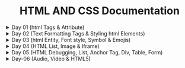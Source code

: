 
<div align="center">
<h1>HTML AND CSS Documentation</h1>
</div>
<details>
<summary>Day 01 (html Tags & Attribute)</summary>

### 1. **Tags and Attributes**
    
HTML tags define the structure of the webpage. Attributes provide additional information about elements.
    
### Types of Tags:
    
- **Container Tag**: A tag that has both an opening and closing part.
        - Example:
        In this example, the `<p>` tag is a container tag with an opening tag `<p>` and a closing tag `</p>`.
            
    ```html
            <p>Content goes here</p>
            
    ```
            
    - **Empty Tag**: A tag that doesn’t require a closing tag.
        - Example:
        The `<hr>` tag is an empty tag that creates a horizontal line.
            
            ```html
            <hr>
            
            ```
            
    
    ### Tag Syntax:
    
    - **Opening Tag**: The starting part of an element. It contains the tag name enclosed in angle brackets. Example: `<h1>`.
    - **Closing Tag**: The ending part of an element. It is similar to the opening tag but includes a forward slash. Example: `</h1>`.
    - **Element**: The entire structure including the opening tag, content, and closing tag.
        - Example: `<h1>HTML Day 01</h1>`. This is an element consisting of the `<h1>` opening tag, content, and `</h1>` closing tag.
    
    ### Why Do We Use Attributes?
    
    Attributes provide additional information about an element, such as how it should behave or appear. They are written inside the opening tag. For example:
    
    ```html
    <h3 align="center">Day 01</h3>
    
    ```
    
    Here, the `align` attribute centers the heading text.
    
    ---
    
    ### 2. **Inside the `<head>` Tag**
    
    The `<head>` tag contains metadata and resources that are important for the browser but not directly displayed on the webpage. Let’s go over the different elements in the head.
    
    ### Metadata Tags:
    
    - **`<meta charset="UTF-8">`**: Defines the character set for the document as UTF-8, which supports multiple languages and characters.
        - Code:
            
            ```html
            <meta charset="UTF-8">
            
            ```
            
    - **`<meta http-equiv="X-UA-Compatible" content="ID=edge">`**: Ensures compatibility with the latest version of Internet Explorer.
        - Code:
            
            ```html
            <meta http-equiv="X-UA-Compatible" content="ID=edge">
            
            ```
            
    - **`<meta name="viewport" content="width=device-width, initial-scale=1.0">`**: Sets the viewport to match the device’s width and ensures the content is scaled properly on different screens.
        - Code:
            
            ```html
            <meta name="viewport" content="width=device-width, initial-scale=1.0">
            
            ```
            
    - **`<meta name="description" content="html">`**: Provides a brief description of the webpage, which is used by search engines for ranking.
        - Code:
            
            ```html
            <meta name="description" content="html">
            
            ```
            
    - **`<meta name="keywords" content="html, HTML">`**: Contains keywords that describe the content of the webpage, helping search engines index the page.
        - Code:
            
            ```html
            <meta name="keywords" content="html, HTML">
            
            ```
            
    - **`<meta name="author" content="Tumpa Moni Mim">`**: Specifies the author of the webpage.
        - Code:
            
            ```html
            <meta name="author" content="Tumpa Moni Mim">
            
            ```
            
    
    ### Title Tag:
    
    The `<title>` tag defines the title of the webpage, which is displayed in the browser tab.
    
    - Code:
        
        ```html
        <title>Tumpa Moni Mim</title>
        
        ```
        
    
    ### Link Tag (Optional):
    
    If you want to link an external resource such as a CSS file, you use the `<link>` tag. This wasn’t included in your code, but an example would look like:
    
    - Code:
        
        ```html
        <link rel="stylesheet" href="styles.css">
        
        ```
        
    
    ### Style Tag (Optional):
    
    The `<style>` tag allows you to write internal CSS styles. Here’s an example:
    
    - Code:
        
        ```html
        <style>
            h1 {
                color: blue;
            }
        </style>
        
        ```
        
    
    ---
    
    ### 3. **Headings, Paragraphs, Align Attribute, and Horizontal Rule**
    
    ### Headings:
    
    There are six levels of headings in HTML, from `<h1>` (the largest) to `<h6>` (the smallest). Your code includes all of them:
    
    - Code:
        
        ```html
        <h1>HTML day 01</h1>
        <h2>HTML day 01</h2>
        <h3>HTML day 01</h3>
        <h4>HTML day 01</h4>
        <h5>HTML day 01</h5>
        <h6>HTML day 01</h6>
        
        ```
        
    
    ### Paragraph:
    
    Paragraphs in HTML are created using the `<p>` tag, which defines a block of text.
    
    - Code:
        
        ```html
        <p>Lorem ipsum dolor sit amet consectetur adipisicing elit...</p>
        
        ```
        
    
    ### Align Attribute:
    
    In your example, the `align` attribute is used in the `<h3>` tag to center the text. The `align` attribute has been deprecated in HTML5, and it's recommended to use CSS for alignment, but here’s how it works in your code:
    
    - Code:
        
        ```html
        <h3 align="center">Day 01</h3>
        
        ```
        
    
    ### Horizontal Rule (`<hr>`):
    
    The `<hr>` tag creates a horizontal line to visually separate content. It is an empty tag, so it doesn’t require a closing tag.
    
    - Code:
        
        ```html
        <hr>
        
        ```
        
    
    ---
    
    ### Full Example of Code:
    
    ```html
    <!DOCTYPE html>
    <html lang="en">
    <head>
        <meta charset="UTF-8">
        <meta name="viewport" content="width=device-width, initial-scale=1.0">
        <meta http-equiv="X-UA-Compatible" content="ID=edge">
        <meta name="description" content="html">
        <meta name="keywords" content="html, HTML">
        <meta name="author" content="Tumpa Moni Mim">
        <title>Tumpa Moni Mim</title>
    </head>
    <body>
    
        <h3 align="center">Day 01 <br>
            Basic Structure of HTML</h3>
        <hr>
    
        <!-- Headings -->
        <h1>HTML day 01</h1>
        <h2>HTML day 01</h2>
        <h3>HTML day 01</h3>
        <h4>HTML day 01</h4>
        <h5>HTML day 01</h5>
        <h6>HTML day 01</h6>
    
        <!-- Paragraph -->
        <p>Lorem ipsum dolor sit amet consectetur adipisicing elit. Recusandae, sequi iste quae error perferendis impedit eos...</p>
    
        <hr>
    
    </body>
    </html>
    ```
    
    ### Output of Code:
    
    ![1](https://i.imgur.com/imjkpuM.png)

</details>

<details>
<summary>Day 02 (Text Formatting Tags & Styling html Elements)</summary>

- 
    ### 1. **Styling HTML Elements**
    
    In this section, here are both internal CSS in the `<style>` tag and inline styles in the `<body>` and `<h1>` tags.
    
    ### Example: Body Styling
    
    ```html
    <body style="color: white;">
    ```
    
    ### **Property**:
    
    - The **property** in CSS refers to an aspect or characteristic of the element that you want to style or control. It describes **what** you want to change, such as the color, font size, width, or margin of an HTML element.
    
    ### **Value**:
    
    - The **value** in CSS specifies **how** you want to change the property. It defines the actual setting for the property, like the specific color, size, or spacing. Values are specific to the property they are assigned to, and different properties can accept different types of values.
    - **Property**: `color`
    - **Value**: `white`
    - **Explanation**: This inline CSS is setting the default text color for the entire page to white. Inline styling applies only to the specific element it is defined on.
    
    ### Example: Styling in `<style>` tag
    
    ```html
    h1 {
      color: rgb(255, 255, 255);
      text-align: center;
    }
    ```
    
    - **Property**: `color`
    - **Value**: `rgb(255, 255, 255)`
    - **Explanation**: This defines the color of the `<h1>` text using the RGB color code for white.
    - **Property**: `text-align`
    - **Value**: `center`
    - **Explanation**: Aligns the text to the center of the page.
    
    ---
    
    ### 2. **Text Formatting Tags**
    
    ### a) **Bold and Strong**
    
    ```html
    <b>This is a bold Text</b> <br>
    <strong>This is strong Text </strong><br>
    ```
    
    - **`<b>`**: Displays the text in bold. It is primarily used for visual styling, without implying importance.
    - **`<strong>`**: Also displays text in bold, but this tag has semantic meaning, indicating that the text is of strong importance.
    
    ### b) **Italic and Emphasized Text**
    
    ```html
    <i>This is a italic text</i> <br />
    <em>This is an emphasize text</em> <br />
    ```
    
    - **`<i>`**: Italicizes the text. It’s mainly used for styling purposes without conveying emphasis.
    - **`<em>`**: Italicizes the text and adds emphasis to it, implying that the text is important.
    
    ### c) **Underline**
    
    ```html
    <u>This is an italic text</u> <br />
    ```
    
    - **`<u>`**: Underlines the text. It's used to emphasize or draw attention to a specific part of the text.
    
    ### d) **Superscript and Subscript**
    
    ```html
    (a+b) <sup>2</sup>=a<sup>2</sup>+2ab+b <sup>2</sup> <br>
    H<sub>2</sub>O <br>
    ```
    
    - **`<sup>`**: Superscript text. It raises the text slightly above the normal text level, useful for powers or footnotes (e.g., a²).
    - **`<sub>`**: Subscript text. It lowers the text below the normal text line, often used for chemical formulas (e.g., H₂O).
    
    ### e) **Preformatted Text**
    
    ```html
    <pre>
        This is a
          life changing documentation
        Read,learn, enjoy
          ofcourse share with others
    </pre>
    
    ```
    
    - **`<pre>`**: Preformatted text. The text inside this tag maintains all spaces and line breaks, displaying it exactly as written in the code.
    
    ### f) **Strike-through Text**
    
    ```html
    <strike>This is a strike text</strike><br>
    
    ```
    
    - **`<strike>`**: Draws a line through the text, indicating that it's no longer valid or has been "struck out."
    
    ### g) **Deleted Text**
    
    ```html
    <del>This is a deleted text</del> <br />
    ```
    
    - **`<del>`**: Displays text with a line through it, marking it as deleted or no longer relevant.
    
    ### h) **Abbreviation**
    
    ```html
    <abbr title="google is a search engine">Google</abbr> <br />
    
    ```
    
    - **`<abbr>`**: Defines an abbreviation or acronym. When the user hovers over the text (Google), the full meaning or explanation appears (e.g., "google is a search engine").
    
    ### i) **Address**
    
    ```html
    <address>561, ABC road, Dhaka-1216, Bangladesh</address><br>
    
    ```
    
    - **`<address>`**: Used to display contact information or address. It's typically styled in italics and may include email, physical address, or any contact details.
    
    ### j) **Blockquote**
    
    ```html
    <blockquote>
        <p>Lorem ipsum dolor sit amet, consectetur adipiscing elit. Sed varius</p>
        <footer>John Doe</footer>
    </blockquote>
    
    ```
    
    - **`<blockquote>`**: Defines a section quoted from another source. Browsers typically indent this section.
    - **`<footer>`**: Represents the source of the quotation (e.g., John Doe) at the end of the blockquote.
    
    ---
    
    ### 3. **Combining Tags**
    
    You can combine tags inside one another to apply multiple formatting styles.
    
    ### Example: Bold and Italic Combined
    
    ```html
    <b>bold. <i> italic and bold</i></b> <br />
    
    ```
    
    - **Explanation**: This text combines both the `<b>` and `<i>` tags, making "bold." bold and "italic and bold" both italicized and bold.
    
    ### 4. **Line Breaks**
    
    In between most of the examples, you have included the `<br>` tag, which adds a line break between different text elements.
    
    ### Example:
    
    ```html
    <br>
    ```
    
    - **`<br>`**: Adds a break between lines of text.
    
    ---
    
    ### Full Comment of Code:
    
    ```html
    <!DOCTYPE html>
    <html lang="en">
    <head>
        <meta charset="UTF-8">
        <meta http-equiv="X-UA-Compatible" content="chrome">
        <meta name="viewport" content="width=device-width, initial-scale=1.0">
        <title>Styling HTML Elements</title>
        <style>
            /* Set background color of the entire page */
            body {
              background-color: #323032; /* Property: background-color, Value: #323032 (dark grey) */
            }
    
            /* Style for the h1 header */
            h1 {
              color: rgb(255, 255, 255); /* Property: color, Value: rgb(255, 255, 255) for white */
              text-align: center; /* Property: text-align, Value: center (aligns text in the middle of the page) */
            }
          </style>
    </head>
    <body style="color: white;"> <!-- Inline styling, color property set to white for the body text -->
        <h1 style="color: white;">Bangladesh</h1> <!-- Inline styling for h1 header, color set to white -->
    
        <!-- Bold and strong tags are quite similar -->
        <b>This is a bold Text</b> <br> <!-- Bold text using <b> tag -->
        <strong>This is strong Text </strong><br> <!-- Strong importance, also makes text bold -->
    
        <!-- Italic and emphasize tags are quite similar -->
        <i>This is an italic text</i> <br /> <!-- Italic text using <i> tag -->
        <em>This is an emphasize text</em> <br /> <!-- Emphasize text, also makes it italicized -->
    
        <!-- Underline text -->
        <u>This is an underline text</u> <br /> <!-- Underlines the text using <u> tag -->
    
        <!-- Tags can be nested inside each other -->
        <b>bold. <i> italic and bold</i></b> <br /> <!-- Combines bold and italic styles -->
    
        <!-- Strike-through text -->
        <strike>This is a strike text</strike><br> <!-- Adds a strike-through line over the text -->
    
        <!-- Superscript example -->
        (a+b) <sup>2</sup>=a<sup>2</sup>+2ab+b <sup>2</sup> <br> <!-- Superscript for mathematical power -->
    
        <!-- Subscript example -->
        H<sub>2</sub>O <br> <!-- Subscript for chemical formulas like H2O -->
    
        <!-- Highlight important text -->
        <mark>Important task should be highlighted</mark> <br /> <!-- Highlights text with background color -->
    
        <!-- Deleted text -->
        <del>This is a deleted text</del> <br /> <!-- Displays text with a line through it, indicating deletion -->
    
        <!-- Preformatted text, maintains spaces and line breaks -->
        <pre>
            This is a
              life-changing documentation
            Read, learn, enjoy
              of course, share with others
        </pre> <!-- Preformatted text preserves the original formatting -->
    
        <!-- Abbreviation with a tooltip -->
        <abbr title="Google is a search engine">Google</abbr> <br> <!-- Abbreviation with a full explanation on hover -->
    
        <!-- Address block -->
        <address>561, ABC road, Dhaka-1216, Bangladesh</address><br> <!-- Used for contact information or physical address -->
    
        <!-- Blockquote, typically indented -->
        <blockquote>
            <p>Lorem ipsum dolor sit amet, consectetur adipiscing elit. Sed varius</p> <!-- Quoted text -->
            <footer>John Doe</footer> <!-- Source of the quote -->
        </blockquote>
    
    </body>
    </html>
    ```
    
    ### Output of Code: 
    ![1](https://i.imgur.com/N92Y1z3.png)
</details>

<details>
    <summary>Day 03 (html Entity, Font style, Symbol & Emojis) </summary>

- 
    ### Description:
    
    1. **Bangla Writing:**
        
        ```html
        <h4>শুভ রাত্রি</h4>
        
        ```
        
        - This line displays the text "শুভ রাত্রি" (meaning "Good Night" in Bengali) inside an `<h4>` heading tag, written using the **Avro keyboard** for typing Bengali.
    2. **Entities:**
        - Entities are used to display special characters in HTML that have reserved meanings. For example, `&lt;` is used to display `<` and `&gt;` to display `>`.
        
        ```html
        <p>Hello &nbsp; &nbsp; &nbsp; Bangladesh</p>
        &lt; hello &gt;<p>
        &ltcc;Hi&gtcc;<p>
        &DoubleVerticalBar; Bye Bye &DoubleVerticalBar;
        <footer>&copy; Tumpa Moni Mim</footer>
        
        ```
        
        - `&nbsp;`: Adds non-breaking spaces between "Hello" and "Bangladesh".
        - `&lt;` and `&gt;`: Displays the angle brackets `<` and `>` around the word "hello".
        - `&copy;`: Displays the copyright symbol © followed by "Tumpa Moni Mim".
        - `&DoubleVerticalBar;`: Displays the double vertical bar `‖`, used here in the phrase "Bye Bye".
    3. **Symbols and Emoji:**
        
        ```html
        &#9749;  <!-- Displays a coffee cup emoji ☕ -->
        &#11093; <!-- Displays a heavy large circle emoji ⭕ -->
        &#127803; <!-- Displays a sunflower emoji 🌻 -->
        
        ```
        
        - `&#9749;`: Displays the ☕ (coffee cup) emoji.
        - `&#11093;`: Displays the ⭕ (heavy large circle) emoji.
        - `&#127803;`: Displays the 🌻 (sunflower) emoji.
    4. **Font Styling:**
        
        ```html
        <p style="background-color: rgb(50, 49, 49); color: white; font-size: 28px; font-family: monospace;">Font Style</p>
        
        ```
        
        - This paragraph uses inline styling to apply specific font and background styles:
            - `background-color: rgb(50, 49, 49)`: Sets the background color to a dark shade.
            - `color: white`: Changes the text color to white.
            - `font-size: 28px`: Makes the font size 28 pixels.
            - `font-family: monospace`: Sets the font family to monospace, a fixed-width font where each character takes up the same amount of space.
    
    ---
    
    ### Entity Explanation:
    
    Entities are used in HTML to represent special characters that have a specific meaning in the markup language, preventing them from being interpreted as part of the code. Here are some of the entities used in the code:
    
    - ****: Represents a non-breaking space, useful for adding extra spaces between text without collapsing.
    - **©**: Represents the copyright symbol `©`.
    - **<**: Represents the less-than symbol `<`.
    - **>**: Represents the greater-than symbol `>`.
    - **∥**: Represents the double vertical bar symbol `‖`, used as a separator.
    
    ### Symbols & Emoji:
    
    HTML allows you to represent symbols and emoji using numeric character references, such as `&#9749;` for the ☕ (coffee cup) emoji. These are typically displayed as visual symbols across different platforms.
    
    ### Font Styling:
    
    Font styling controls the visual appearance of text. In the given code:
    
    - Background color (`background-color`) defines the background shade of the text.
    - Text color (`color`) defines the color of the text itself.
    - Font size (`font-size`) determines how large the text appears.
    - Font family (`font-family`) sets the style of the text, with "monospace" providing equal space for each character, useful for readability in code or aligned text.
    
    **Sources for adding symbol, icons and emoji**
    
    - Unicode character website: [https://unicode-table.com/en/](https://unicode-table.com/en/)
    - W3School emoji link: [https://www.w3schools.com/charsets/ref_emoji.asp](https://www.w3schools.com/charsets/ref_emoji.asp)
    - iconfinder icon link: [https://www.iconfinder.com/](https://www.iconfinder.com/)
    - Pick image from [unsplash](https://unsplash.com/)
    - Choose color from
        - [colorhunt](https://colorhunt.co/)
        - [imagecolorpicker](https://imagecolorpicker.com/)
        - [htmlcolorcodes](https://htmlcolorcodes.com/)
    
    ### Code Snippet:
    
    ```html
    <!DOCTYPE html>
    <html lang="en">
    <head>
        <meta charset="UTF-8">
        <meta name="viewport" content="width=device-width, initial-scale=1.0">
        <title>Document</title>
    </head>
    <body>
    
        <!-- Bangla writing -->
        <h4>শুভ রাত্রি</h4>
    
        <!-- entity -->
        <p>Hello &nbsp; &nbsp; &nbsp; Bangladesh</p>
        &lt; hello &gt;<p>
        &ltcc;Hi&gtcc;<p>
        &DoubleVerticalBar; Bye Bye &DoubleVerticalBar;
        <footer>&copy; Tumpa Moni Mim</footer>
    
        <!-- symbol and emoji -->
    
        &#9749;
        &#11093;
        &#127803;
    
        <!-- font styling -->
    
        <p style="background-color: rgb(50, 49, 49); color: white; font-size: 28px; font-family: monospace;">Font Style</p>
    </body>
    </html>
    
    ``` 
    ### Output of Code: 
    ![1](https://i.imgur.com/h1ElZcO.png)
</details>
<details>
<summary>Day 04 (HTML List, Image & Iframe)</summary>
   
- 
    ### **1. LISTS in HTML**
    
    HTML supports two main types of lists: Ordered and Unordered lists.
    
    ### **Ordered List (`<ol>`)**
    
    - **Description**: An ordered list is used to display items in a specific order. Each item in the list is numbered by default, but we can change the numbering style using attributes.
    - **Attributes**:
        - **start**: This attribute specifies the number (or letter) the list should start from. By default, ordered lists start at 1, but you can change it to any number or letter.
        - **type**: This attribute changes the numbering style of the list. It can be:
            - `1` for regular numbers (default).
            - `a` for lowercase letters.
            - `A` for uppercase letters.
            - `i` for lowercase Roman numerals.
            - `I` for uppercase Roman numerals.
    - **Example**:
        
        ```html
        <!--Regular Ordered List-->
        <h2>Courses List</h2>
        <ol>
        	<li>Operating System</li>
        	<li>Software Engineering</li>
          <li>Graphics Design</li>
        </ol>
        
        <!--Ordered List Starting at 4-->
        <h2>Additional Courses List</h2>
        <ol start="4">
          <li>Theory of Computing</li>
          <li>AI</li>
          <li>Web3 Programming</li>
        </ol>
        
        <!--Lowercase Letters-->
        <h2>a Courses</h2>
        <ol type="a">
        	<li>Sociology</li>
          <li>Psychology</li>
        </ol>>
        
        <!--Uppercase Letters-->
        <h2>A Courses</h2>
        <ol type="A">
        	<li>Physic</li>
        	<li>Chemistry</li>
        </ol>
        
        <h2>Roman Numerals</h2>
        <ol type="I">
          <li>Country</li>
          <li>City</li>
        </ol>
        
        ```
        
        In these examples:
        
        - The first list is a simple numbered list starting at 1.
        - The second list starts numbering at 4 instead of 1.
        - The third list uses lowercase letters (`a, b, c...`) instead of numbers.
        - The fourth list uses uppercase letters ( `A, B, C...` ).
        - The last list uses  Roman numerals (`I, II, III...`).
    
    ### **Unordered List (`<ul>`)**
    
    - **Description**: An unordered list is used when the order of items doesn’t matter. Instead of numbers, it uses bullets or other symbols to display each list item.
    - **Attributes**:
        - **type**: This attribute defines the bullet style for the list. It can be:
            - `disc` for solid bullet points (default).
            - `circle` for hollow circle bullets.
            - `square` for square bullets.
    - **Example**:
        
        ```html
        <!--Regular Unordered List-->
        <h2>Fruit</h2>
        <ul>
        	<li>Mango</li>
        	<li>Guava</li>
        </ul>
        
        <!--Circle Bullets-->
        <h2>Color</h2>
        <ul type="circle">
        	<li>Red</li>
        	<li>Purple</li>
        </ul>
        
        <!--Square Bullets-->
        <h2>Flower</h2>
        <ul type="square">
        	<li>Lavender</li>
        	<li>Tulip</li>
        </ul>
        
        ```
        
        In these examples:
        
        - The first list uses the default solid bullet.
        - The second list uses hollow circle bullets.
        - The third list uses square-shaped bullets.
    
    ### **Nested List**

    A **nested list** is a list within another list, and it is represented in HTML using `<ul>` (unordered list) or `<ol>` (ordered list) tags. In this case, you used an unordered list `<ul>`. Each item in the list is marked by a bullet point.

    - **Outer List**:
    - The outer list has two main categories:
        1. **Frontend Development**: Focuses on the development of the user interface (UI).
        2. **Backend Development**: Handles the server-side, databases, and application logic.
    - **Inner Lists**:
    - **Frontend Development**:
        - Contains three technologies:
            1. **HTML**: The language used to structure the content on a webpage.
            2. **CSS**: The styling language to design and layout web pages.
            3. **JavaScript**: A programming language for adding interactivity.
    - **Backend Development**:
        - Contains two technologies for server-side development:
            1. **Node.js**: A JavaScript runtime that allows server-side scripting.
            2. **Express.js**: A web framework for Node.js to build web applications.
        - Another nested list is inside **Backend Development** for **Databases**, containing:
            1. **MySQL**: A relational database management system.
            2. **MongoDB**: A NoSQL database system for handling large amounts of unstructured data.

    ### **Definition List**

    A **definition list** is a list of terms and their corresponding definitions. It is represented in HTML using `<dl>` (definition list), `<dt>` (definition term), and `<dd>` (definition description) tags.

    - **Terms and Descriptions**:
    - **HTML**:
        - **Term**: HyperText Markup Language.
        - **Description**: It is the standard language used to create and structure web pages.
    - **CSS**:
        - **Term**: Cascading Style Sheets.
        - **Description**: It is used to add styles like colors, fonts, and layout to HTML elements.
    - **JavaScript**:
        - **Term**: A programming language.
        - **Description**: It allows you to create dynamic, interactive effects such as animations, form validations, and real-time updates on web pages.
    ---
    
    ### **2. IMAGE Tag (`<img>`)**
    
    The `<img>` tag is used to insert an image into your HTML document. It is a self-closing tag, which means it doesn't need a closing tag like `<img></img>`.
    
    - **Attributes**:
        - **src**: Specifies the source of the image, either from your local files (e.g., `cat.jpg`) or from a web URL (e.g., `https://example.com/image.jpg`).
        - **alt**: Provides alternative text that describes the image if it can't be displayed (useful for accessibility).
        - **height** and **width**: Control the size of the image in pixels.
        - **border**: Adds a border around the image. You can specify the width of the border in pixels.
        - **title**: Displays a tooltip text when you hover over the image.
        - **align**: Specifies the alignment of the image (e.g., `left`, `right`, `center`).
        - **vspace**: Adds vertical spacing around the image (above and below).
        - **hspace**: Adds horizontal spacing around the image (left and right).
    - **Example**:
        
        ```html
        <h2>Image with Border, Spacing, and Title</h2>
         <img src="cat.jpg" alt="Cat" height="300px" width="400px" border="20px" title="Tumpa" align="left" hspace="20px" vspace="20px" >
        
        ```
        
        **Explanation**:
        
        - `src="cat.jpg"`: Loads an image named `cat.jpg` from the same folder.
        - `alt="Cat"`: Displays this text if the image cannot be loaded.
        - `height="300"` and `width="400"`: Sets the image size to 300x400 pixels.
        - `border="20"`: Adds a 20-pixel wide border around the image.
        - `title="Tumpa"`: Displays "Tumpa" when you hover over the image.
        - `align="left"`: Aligns the image to the left side of the content.
        - `hspace="20"` and `vspace="20"`: Adds 20px of space around the image horizontally and vertically.
    
    ---
    
    ### **3. IFRAME (`<iframe>`)**
    
    An iframe is used to embed other HTML documents or web content within your current webpage. It's like showing a mini browser window inside your page.
    
    - **Attributes**:
        - **src**: Specifies the URL of the page or content to display inside the iframe.
        - **height** and **width**: Set the height and width of the iframe in pixels.
        - **frameborder**: Defines whether or not the iframe should have a border (`1` for yes, `0` for no).
        - **allowfullscreen**: Allows the iframe to display content in full-screen mode (commonly used for videos).
        - **referrerpolicy**: Specifies how much information about the current page is sent to the embedded content.
    
    ### **Embedding a YouTube Video**
    
    You can use an iframe to embed a YouTube video by specifying the video URL.
    
    - **Example**:
        
        ```html
        <h2>Embedded YouTube Video</h2>
        <iframe width="400" height="300" src="https://www.youtube.com/embed/zsYMgmb2oCM?si=_bkWRcEtnom1lMef" title="YouTube video player" frameborder="0" allow="accelerometer; autoplay; clipboard-write; encrypted-media; gyroscope; picture-in-picture; web-share" referrerpolicy="strict-origin-when-cross-origin" allowfullscreen>
        </iframe>
        
        ```
        
        **Explanation**:
        
        - `src="<https://www.youtube.com/embed/zsYMgmb2oCM?si=_bkWRcEtnom1lMef>"`: The link to the YouTube video you want to embed.
        - `allowfullscreen`: Allows the user to view the video in full-screen mode.
        - The other attributes control the size and behavior of the iframe.
    
    ### **Embedding a Website**
    
    You can also embed a webpage in an iframe.
    
    - **Example**:
        
        ```html
        <h2>Embedded Prothom Alo Website</h2>
        <iframe src="<https://www.prothomalo.com/>" frameborder="0" height="300" width="400">
        </iframe>
        
        ```
        
        **Explanation**:
        
        - `src="<https://www.prothomalo.com/>"`: Embeds the homepage of the Prothom Alo website.
        - The `frameborder="0"` removes the border around the iframe.
        - `height="300"` and `width="400"` control the size of the iframe.
    
    ---
    
    ### **Summary**
    
    - **Lists**: HTML supports ordered (`<ol>`) and unordered (`<ul>`) lists. Ordered lists are numbered, while unordered lists use bullets.
    - **Image Tag (`<img>`)**: This tag embeds images in your webpage. You can control the image size, add borders, and position it using attributes like `src`, `alt`, `height`, `width`, etc.
    - **Iframe (`<iframe>`)**: Iframes are used to embed external content like websites or videos into your webpage. You can adjust the size and appearance using attributes like `src`, `height`, `width`, and `frameborder`.

    ### Output of Code: 
    ![1](https://i.imgur.com/Qjgar8a.png)
    ![3](https://i.imgur.com/MEnzw0N.png)
    ![2](https://i.imgur.com/0rnO2AW.png)

</details>

<details>
    <summary>Day 05 (HTML Debugging, List, Anchor Tag, Div, Table, Form)</summary>
    
-   ## **Debugging**
    
    
    - Inspect Element: Within the browser developer tools, the "Inspect Element" feature allows you to examine and modify the HTML structure in real-time. You can navigate through the document tree, view CSS styles, and experiment with changes to identify and fix layout or formatting issues.
    - Use Comments: Insert comments (`<!-- ... -->`) within your HTML code to temporarily remove or isolate sections of code that might be causing issues. This helps you narrow down the problematic area and identify the source of the problem.
    - After writing your html code you can check the validity on this website [https://validator.w3.org/](https://validator.w3.org/)
    
    ## **Lists in HTML with Attributes**
    
    Lists in HTML are used to group related items together. HTML provides various types of lists to represent different kinds of information: ordered lists, unordered lists, and definition lists. Each type of list has attributes that can modify its behavior or appearance. Here’s a detailed explanation of each type with relevant attributes:
    
    ### **Ordered List (`<ol>`)**
    
    An ordered list is created to list programming subjects. There are two `<ol>` tags:
    
    - The first list starts with items numbered 1, 2, and 3.
    - The second list starts at number 4, containing links (both internal and external).
    
    **Key Code Snippet for Ordered List:**
    
    ```html
    <h1>Subject List</h1>
    <ol>
        <li>C</li>
        <li>C++</li>
        <li>OOP</li>
    </ol>
    
    ```
    
    ### **Unordered List (`<ul>`)**
    
    The unordered list is created using the `<ul>` tag, with each subject represented as an item in the list (`<li>`). The list contains three subjects:
    
    - PHP
    - Java
    - Web3
    
    An unordered list is used because there is no specific ranking or order of importance among the items.
    
    **Code Snippet:**
    
    ```html
    <ul>
        <li>PHP</li>
        <li>Java</li>
        <li>Web3</li>
    </ul>
    
    ```
    
    - The `<ul>` element creates the list, and the `<li>` elements represent the individual items (subjects) in the list.
    - Unordered lists typically display with bullet points.
    
    ---
    
    ### **Hyperlinks**
    
    Links are a fundamental aspect of web navigation, enabling users to move from one webpage to another or to different sections within a page. HTML uses anchor tags (`<a>`) to create hyperlinks. Here’s an in-depth look at links and navigation:
    
    ### **Attributes Used in Anchor Tags:**
    
    1. **`href`**:
        - **Description:** Specifies the URL or file path that the link points to. It is required for all anchor tags.
        - **Example:**
            
            ```html
            <a href="list.html">Internal Hyperlink</a>
            
            ```
            
    2. **`target`**:
        - **Description:** Specifies where to open the linked document. The common values are:
            - `_blank`: Opens the link in a new tab or window.
            - `_self`: Opens the link in the same tab or window (default behavior).
            - `_parent`: Opens the link in the parent frame.
            - `_top`: Opens the link in the full body of the window.
        - **Example:**
            
            ```html
            <a href="<https://github.com/tumpamim07>" target="_blank">External Hyperlink</a>
            
            ```
            
    3. **`title`** (Optional):
        - **Description:** Provides additional information about the link, often displayed as a tooltip when the user hovers over the link.
        - **Example:**
            
            ```html
            <a href="list.html" title="View the list of subjects">Title of Hyperlink</a>
            
            ```
            
    4. **`download`** (Optional):
        - **Description:** When added, the link will prompt the user to download the file instead of navigating to it. The value of this attribute can define the default file name.
        - **Example:**
            
            ```html
            <a href="html_tutorial.pdf">Download PDF</a>
            ```
            
    5. **`type`** (Optional):
        - **Description:** Specifies the media type of the linked document. This is helpful when linking to files other than HTML, such as images or documents.
        - **Example:**
            
            ```html
            <a href="image.png" type="image/png">Image Link</a>
            
            ```
            
    
    ### **Full Example of Anchor Tag with All Attributes:**
    
    ```html
    <ol start="4">
          <li>
            <a href="list.html" target="_blank">Internal Hyperlink</a> (<a
              href="/accessible_table.html"
              >Table</a
            >
            <a href="/directory/contact.html">Contact</a>
            <a href="../Day-01 (HTML Tags & Attribute)/index.html"
              >Other Directory</a
            >) <br />
          </li>
    
          <li>
            <a href="https://github.com/tumpamim07" target="_blank"
              >External Hyperlink</a
            >
          </li>
          <li>
            <a href="list.html" title="View the list of subjects"
              >Title of Hyperlink</a
            >
          </li>
          <li><a href="html_tutorial.pdf">Download PDF</a></li>
          <li><a href="table.png" type="image/png">Image Link</a></li>
        </ol>
    ```
    
    ### Output of the Code
    ![anchot tag](https://i.imgur.com/HdkGvLG.png)
    
    ### **Summary of Attributes:**
    
    - **`href`**: Specifies the URL or path of the linked document.
    - **`target`**: Defines where to open the link (same window, new tab, etc.).
    - **`title`**: Adds a tooltip that appears when hovering over the link.
    - **`download`**: Prompts a download instead of navigating.
    - **`type`**: Defines the media type of the linked file.
    
    These attributes allow you to customize how the link behaves and provides extra information for the user and browser.
    
    ### **`<div>` Elements with Inline Styling**
    
    Three `<div>` elements are used to create sections, each with a different background color, height, and width. Inline CSS is used for the following properties:
    
    - `background-color`: Sets the background color for each div.
    - `height`: Specifies the height of each div (100px).
    - `width`: Makes each div fill the entire width of the page (`100%`).
    
    **Key Code Snippet for `<div>` Elements:**
    
    ```html
    <div id="div1" style="background-color: rgb(248, 121, 16); height: 100px; width: 100%;">
        <p>Inside div 1</p>
    </div>
    
    <div id="div2" style="background-color: rgb(140, 72, 247); height: 100px; width: 100%;">
        <p>Inside div 2</p>
    </div>
    
    <div id="div3" style="background-color: rgb(242, 116, 194); height: 100px; width: 100%;">
        <p>Inside div 3</p>
    </div>
    
    ```
    
    ### Output of the Code
    ![index](https://i.imgur.com/XqLjVbW.png)
    
    ---
    
    ### Table
    
    ### **`<table>` Tag:**
    
    The `<table>` tag defines an HTML table. In this case, it contains student details, and it's styled using the `style` defined inside the `<head>` tag.
    
    **Code Snippet:**
    
    ```html
    <table>
        <caption>Student Details</caption>
        <thead>
            <tr>
                <th>ID</th>
                <th>Name</th>
                <th>GPA</th>
            </tr>
        </thead>
        <tbody>
            <tr>
                <td>1</td>
                <td>Urmi</td>
                <td>3.98</td>
            </tr>
            <tr>
                <td>02</td>
                <td>Nila</td>
                <td>3.99</td>
            </tr>
            <tr>
                <td>03</td>
                <td>Nira</td>
                <td>3.74</td>
            </tr>
        </tbody>
    </table>
    
    ```
    
    ### **`<caption>` Tag:**
    
    The `<caption>` tag adds a title to the table. It is used to describe the content of the table, making it more accessible and readable. In this case, the caption is *"Student Details"*.
    
    **Code Snippet:**
    
    ```html
    <caption>Student Details</caption>
    
    ```
    
    ### **`<thead>` Tag:**
    
    The `<thead>` tag is used to group the header content of the table. It contains the column headers, which provide a label for each column.
    
    **Code Snippet:**
    
    ```html
    <thead>
        <tr>
            <th>ID</th>
            <th>Name</th>
            <th>GPA</th>
        </tr>
    </thead>
    
    ```
    
    ### **`<tr>` Tag (Inside `<thead>`):**
    
    The `<tr>` tag defines a row in the table. In this case, it creates a single row for the column headers (ID, Name, GPA).
    
    **Code Snippet:**
    
    ```html
    <tr>
        <th>ID</th>
        <th>Name</th>
        <th>GPA</th>
    </tr>
    
    ```
    
    ### **`<th>` Tag:**
    
    The `<th>` tag defines a header cell in the table. It is typically bold and centered by default. In this case, the `<th>` tags are used for the three column headers: ID, Name, and GPA.
    
    **Code Snippet:**
    
    ```html
    <th>ID</th>
    <th>Name</th>
    <th>GPA</th>
    
    ```
    
    ### **`<tbody>` Tag:**
    
    The `<tbody>` tag groups the body content of the table, i.e., the actual data (rows) under the headers. Each row contains the student data.
    
    **Code Snippet:**
    
    ```html
    <tbody>
        <tr>
            <td>1</td>
            <td>Urmi</td>
            <td>3.98</td>
        </tr>
        <tr>
            <td>02</td>
            <td>Nila</td>
            <td>3.99</td>
        </tr>
        <tr>
            <td>03</td>
            <td>Nira</td>
            <td>3.74</td>
        </tr>
    </tbody>
    
    ```
    
    ### **`<tr>` Tag (Inside `<tbody>`):**
    
    Each `<tr>` tag inside the `<tbody>` tag represents a row of data for the students. Each row corresponds to one student's details, containing three cells: ID, Name, and GPA.
    
    **Code Snippet:**
    
    ```html
    <tr>
        <td>1</td>
        <td>Urmi</td>
        <td>3.98</td>
    </tr>
    
    ```
    
    ### **`<td>` Tag:**
    
    The `<td>` tag defines a standard data cell in a table. It is used inside the `<tr>` tag to contain individual pieces of data. In this case, the data includes the student IDs, names, and GPAs.
    
    **Code Snippet:**
    
    ```html
    <td>1</td>
    <td>Urmi</td>
    <td>3.98</td>
    
    ```
    
    ### Summary:
    
    - **`<table>`**: Defines the table structure.
    - **`<caption>`**: Adds a title to the table.
    - **`<thead>`**: Contains the table headers (`<th>` for each column).
    - **`<tbody>`**: Contains the actual data rows (`<td>` for each cell).
    - **`<tr>`**: Creates rows in the table.
    - **`<td>` and `<th>`**: Define individual cells, with `<th>` used for headers and `<td>` for data.
    
    ### **CSS Styling Explanation (Applied to the Table Elements):**
    
    - **Table Style:**
        - `border: 2px solid black;`: Adds a black border around the table and cells.
        - `border-spacing: 15px;`: Adds 15px spacing between table cells.
        - `height` and `width`: Set the table's dimensions.
    - **`th, td` Style:**
        - `padding: 15px;`: Adds padding inside the table cells to make the content more readable.
        - `border: 2px solid black;`: Each cell has a 2px black border.
    - **`tr` Style:**
        - `text-align: center;`: Centers the text inside each row.
    
    ---
    
    ### **Complete Code:**
    
    Here’s the complete body of the table along with all the key tags described above:
    
    ```html
    <body>
        <!-- table -->
        <table>
            <caption>Student Details</caption>
            <thead>
                <tr>
                    <th>ID</th>
                    <th>Name</th>
                    <th>GPA</th>
                </tr>
            </thead>
            <tbody>
                <tr>
                    <td>1</td>
                    <td>Urmi</td>
                    <td>3.98</td>
                </tr>
    
                <tr>
                    <td>02</td>
                    <td>Nila</td>
                    <td>3.99</td>
                </tr>
    
                <tr>
                    <td>03</td>
                    <td>Nira</td>
                    <td>3.74</td>
                </tr>
            </tbody>
        </table>
    </body>
    
    ```
    
    ### Output of the Code
    ![table](https://i.imgur.com/3eqhM0u.png)
    
    ---
    
    ### `colspan` and `rowspan` in HTML Tables
    
    ### 1. **`colspan`** (Column Span)
    
    The `colspan` attribute allows a cell to span across multiple columns.
    
    ### Example:
    
    Let's look at a table with the `colspan` attribute:
    
    ```html
    <table>
        <thead>
            <tr>
                <th>ID</th>
                <th>Name</th>
                <th colspan="2">Phone</th> <!-- spans across 2 columns -->
            </tr>
        </thead>
        <tbody>
            <tr>
                <td>001</td>
                <td>Urmi</td>
                <td>014</td>
                <td>017</td>
            </tr>
            <tr>
                <td>002</td>
                <td>Niya</td>
                <td>013</td>
                <td>017</td>
            </tr>
        </tbody>
    </table>
    
    ```
    
    - The table header `Phone` spans across two columns because of `colspan="2"`.
    - This means that instead of having separate headers for each phone number, you have one `Phone` header that covers two data columns.
    - The rows beneath it (`Urmi` and `Niya`) have two separate columns for phone numbers.
    
    ---
    
    ### 2. **`rowspan`** (Row Span)
    
    The `rowspan` attribute allows a cell to span across multiple rows.
    
    ### Example:
    
    Now, let's look at an example with `rowspan`:
    
    ```html
    <table>
        <thead>
            <tr>
                <th>ID</th>
                <th>Name</th>
                <th colspan="2">Phone</th> <!-- spans across 2 columns -->
            </tr>
        </thead>
        <tbody>
            <tr>
                <td>001</td>
                <td>Urmi</td>
                <td>014</td>
                <td rowspan="3">017</td> <!-- spans across 3 rows -->
            </tr>
            <tr>
                <td>002</td>
                <td>Niya</td>
                <td>013</td>
            </tr>
            <tr>
                <td>003</td>
                <td>Rubi</td>
                <td>014</td>
            </tr>
        </tbody>
    </table>
    
    ```
    
    - The cell containing the value `017` in the third column is using `rowspan="3"`, meaning it spans across 3 rows.
    - So, instead of having the `017` value appear in each row individually, it appears only once and stretches across all three rows.
    
    ---
    
    ### Key Differences:
    
    - **`colspan`** is used when you want a cell to span multiple columns (horizontal stretching).
    - **`rowspan`** is used when you want a cell to span multiple rows (vertical stretching).
    
    ### Example Visualization:
    
    If you visualize the table structure, the first table with `colspan` will look like this:
    
    For `rowspan`, the table looks like this:
    
    In this second table, `017` spans vertically across all three rows.
    
    ### Conclusion:
    
    - **`colspan`** is used to combine multiple columns under one cell.
    - **`rowspan`** is used to combine multiple rows under one cell.
    
    ### Output of the Code
    ![rowspan colspan](https://i.imgur.com/Qx9jor3.png)
    
    ---
    
    ### Accessible HTML Table
    
    Accessibility in web design ensures that websites are usable by people of all abilities and disabilities. An accessible table provides clear structure and semantics so screen readers and other assistive technologies can easily interpret the data.
    
    ### Key Components for Accessibility:
    
1. **`<caption>` Element**:
    The `<caption>` element provides a description or title for the table. It helps screen readers understand the table's purpose.
        
    ```html
        <caption>Students Info</caption>
        
    ```
        
    - This caption, "Students Info", gives context to what the table represents.

2. **`<colgroup>` and `<col>`**:
    The `<colgroup>` and `<col>` elements allow you to apply styles or properties to specific columns. This enhances readability and helps assistive technologies identify column structures.
        
    ```html
        <colgroup>
            <col span="3" style="background-color: burlywood;" />
        </colgroup>
        
    ```
        
    - Here, the background color `burlywood` is applied to all three columns to help visually distinguish them. It improves clarity for users with visual impairments by providing a subtle visual cue.
3. **`<th>` with `scope` Attribute**:
    The `scope` attribute is used inside the `<th>` (table header) elements to explicitly define which cells the header refers to (columns or rows).
        
    ```html
        <thead>
            <tr>
                <th scope="col">ID</th>
                <th scope="col">Name</th>
                <th scope="col">GPA</th>
            </tr>
        </thead>
        
    ```
        
    - `scope="col"` tells assistive technologies that these headers apply to the columns. This is useful for visually impaired users using screen readers, allowing them to understand which header corresponds to which data in the columns.
4. **Row Headers with `scope="row"`**:
    The `<th>` tag is also used in the body of the table to identify row headers. These act as labels for the rows, and the `scope="row"` attribute ensures that screen readers associate the data cells in the row with this header.
        
    ```html
        <tr>
            <th scope="row">010</th>
            <td>Urmi</td>
            <td>3.99</td>
        </tr>
        
    ```
        
    - `scope="row"` tells screen readers that this header applies to the row it is in, so users can easily follow the data.
    
    ### Explanation of Accessibility Features:
    
    1. **`<caption>`**: Provides context about the table for all users, particularly useful for screen readers.
    2. **`scope="col"`**: Defines column headers, so screen readers know these headers apply to the columns.
    3. **`scope="row"`**: Defines row headers, so assistive technologies can connect the row data with the appropriate header.
    4. **`<colgroup>` and `<col>`**: Enhances readability by applying styles to entire columns.
    
    ### Benefits of Accessibility Features:
    
    - **Improved Usability**: By using proper headings and scopes, it ensures that all users, including those with disabilities, can navigate the table effectively.
    - **Screen Reader Support**: These features provide clear navigation paths for screen readers, helping users identify relationships between headers and data cells.
    - **Visual Distinction**: Applying styles like background colors can help users with visual impairments or color blindness to distinguish table sections more easily.
    
    ### Complete Code Example with Accessibility Features:
    
    ```html
    <!DOCTYPE html>
    <html lang="en">
    <head>
        <meta charset="UTF-8">
        <meta name="viewport" content="width=device-width, initial-scale=1.0">
        <title>Accessible Table</title>
    </head>
    <body>
        <header>
            <h1>HTML Table</h1>
        </header>
        <main>
            <table>
                <caption>Students Info</caption> <!-- Table caption for description -->
                <colgroup>
                    <col span="3" style="background-color: burlywood;" /> <!-- Styling columns -->
                </colgroup>
                <thead>
                    <tr>
                        <th scope="col">ID</th> <!-- Column header with scope="col" -->
                        <th scope="col">Name</th>
                        <th scope="col">GPA</th>
                    </tr>
                </thead>
                <tbody>
                    <tr>
                        <th scope="row">010</th> <!-- Row header with scope="row" -->
                        <td>Urmi</td>
                        <td>3.99</td>
                    </tr>
    
                    <tr>
                        <td scope="row">011</td>
                        <td>Tonny</td>
                        <td>3.55</td>
                    </tr>
    
                    <tr>
                        <td scope="row">010</td>
                        <td>Laizu</td>
                        <td>3.65</td>
                    </tr>
                </tbody>
            </table>
        </main>
    </body>
    </html>
    ```
    
    ### Output of the Code
    ![accessible_table](https://i.imgur.com/iCfeoPw.png)
    
    ---
    
    ### **Form Basics**
    
    Forms are essential for collecting user input on web pages. HTML provides a variety of elements to create forms and handle user input effectively. Here’s a detailed explanation of the form elements, input types, and form attributes:
    
    ### 1. **Text Input Field**
    
    ```html
    <label for="name">Name:</label>
    <input type="text" id="name" name="name">
    
    ```
    
    - **`<input type="text">`**: A single-line text box for inputting text.
    - **`name`**: Identifies the input field for data submission.
    - **`id`**: Used for the label to reference the input field.
    
    ---
    
    ### 2. **Password Input Field**
    
    ```html
    <label for="password">Password:</label>
    <input type="password" id="password" name="password">
    
    ```
    
    - **`<input type="password">`**: Masks the input with dots or asterisks, typically used for password entry.
    
    ---
    
    ### 3. **Email Input Field**
    
    ```html
    <label for="email">Email:</label>
    <input type="email" id="email" name="email">
    
    ```
    
    - **`<input type="email">`**: Ensures the input is in the format of an email (e.g., [name@example.com](mailto:name@example.com)).
    
    ---
    
    ### 4. **Date Input Field**
    
    ```html
    <label for="dob">Date of Birth:</label>
    <input type="date" id="dob" name="dob">
    
    ```
    
    - **`<input type="date">`**: Provides a date picker interface for selecting a date.
    
    ---
    
    ### 5. **Radio Buttons**
    
    ```html
    <label>Gender:</label>
    <input type="radio" id="male" name="gender" value="male">
    <label for="male">Male</label>
    <input type="radio" id="female" name="gender" value="female">
    <label for="female">Female</label>
    
    ```
    
    - **`<input type="radio">`**: Allows users to select one option from a group. All radio buttons with the same `name` are grouped together.
    
    ---
    
    ### 6. **Checkboxes**
    
    ```html
    <label>Choose your hobbies:</label>
    <input type="checkbox" id="reading" name="hobby" value="reading">
    <label for="reading">Reading</label>
    <input type="checkbox" id="traveling" name="hobby" value="traveling">
    <label for="traveling">Traveling</label>
    
    ```
    
    - **`<input type="checkbox">`**: Lets users select multiple options.
    
    ---
    
    ### 7. **Dropdown (Select Menu)**
    
    ```html
    <label for="country">Country:</label>
    <select id="country" name="country">
      <option value="us">USA</option>
      <option value="uk">UK</option>
      <option value="canada">Canada</option>
    </select>
    
    ```
    
    - **`<select>`**: Defines a dropdown list.
    - **`<option>`**: Defines the options inside the dropdown.
    
    ---
    
    ### 8. **Text Area**
    
    ```html
    <label for="comments">Comments:</label>
    <textarea id="comments" name="comments" rows="4" cols="50"></textarea>
    
    ```
    
    - **`<textarea>`**: Used for multi-line text input, such as comments or descriptions.
    
    ---
    
    ### 9. **File Input**
    
    ```html
    <label for="profile">Upload your profile picture:</label>
    <input type="file" id="profile" name="profile">
    
    ```
    
    - **`<input type="file">`**: Allows users to upload files (e.g., images, documents).
    
    ---
    
    ### 10. **Submit Button**
    
    ```html
    <input type="submit" value="Submit">
    
    ```
    
    - **`<input type="submit">`**: Submits the form data to the server.
    
    ---
    
    ### 11. **Reset Button**
    
    ```html
    <input type="reset" value="Reset">
    
    ```
    
    - **`<input type="reset">`**: Resets all form fields to their default values.
    
    ---
    
    ### 12. **Button**
    
    ```html
    <button type="button">Click Me</button>
    
    ```
    
    - **`<button>`**: Defines a clickable button, often used for JavaScript events or for submitting forms.
    
    ---
    
    ### **Example**
    
    ```html
    <!DOCTYPE html>
    <html lang="en">
    <head>
        <meta charset="UTF-8">
        <meta name="viewport" content="width=device-width, initial-scale=1.0">
        <title>Form Example</title>
    </head>
    <body>
        <form action="submit.php" method="post">
            <!-- Text Input -->
            <label for="name">Name:</label>
            <input type="text" id="name" name="name" required>
            <br><br>
    
            <!-- Email Input -->
            <label for="email">Email:</label>
            <input type="email" id="email" name="email" required>
            <br><br>
    
            <!-- Date Input -->
            <label for="dob">Date of Birth:</label>
            <input type="date" id="dob" name="dob">
            <br><br>
    
            <!-- Radio Buttons -->
            <label>Gender:</label>
            <input type="radio" id="male" name="gender" value="male">
            <label for="male">Male</label>
            <input type="radio" id="female" name="gender" value="female">
            <label for="female">Female</label>
            <br><br>
    
            <!-- Checkbox -->
            <label>Choose your hobbies:</label>
            <input type="checkbox" id="reading" name="hobby" value="reading">
            <label for="reading">Reading</label>
            <input type="checkbox" id="traveling" name="hobby" value="traveling">
            <label for="traveling">Traveling</label>
            <br><br>
    
            <!-- Dropdown -->
            <label for="country">Country:</label>
            <select id="country" name="country">
                <option value="us">USA</option>
                <option value="uk">UK</option>
                <option value="canada">Canada</option>
            </select>
            <br><br>
    
            <!-- Text Area -->
            <label for="comments">Comments:</label>
            <textarea id="comments" name="comments" rows="4" cols="50"></textarea>
            <br><br>
    
            <!-- File Upload -->
            <label for="profile">Upload your profile picture:</label>
            <input type="file" id="profile" name="profile">
            <br><br>
    
            <!-- Password Input -->
            <label for="password">Password:</label>
            <input type="password" id="password" name="password">
            <br><br>
    
            <!-- Submit Button -->
            <input type="submit" value="Submit">
    
            <!-- Reset Button -->
            <input type="reset" value="Reset">
        </form>
    </body>
    </html>
    ```
    
    **Common Input Types**:
    
    - `text`: Single-line text input.
    - `password`: Password input (masked characters).
    - `email`: Email address input.
    - `number`: Numeric input.
    - `date`: Date input.
    - `checkbox`: Checkbox input
    - `radio`: Radio button input.
    - `submit`: Submit button.
    - `reset`: Reset button.
    
    ---
    
    ### **Form Attributes**
    
    HTML form attributes define various behaviors and characteristics of a form element. Let's go through some of the most important form attributes with examples:
    
    ---
    
    ### 1. **`action` Attribute**
    
    - Specifies the URL where the form data will be sent upon submission.
    
    **Example:**
    
    ```html
    <form action="/submit_form.php">
        <label for="name">Name:</label>
        <input type="text" id="name" name="name">
        <input type="submit" value="Submit">
    </form>
    
    ```
    
    - In this example, when the form is submitted, the data will be sent to `/submit_form.php`.
    
    ---
    
    ### 2. **`method` Attribute**
    
    - Defines how the form data should be submitted. The two common methods are:
        - **`GET`**: Data is appended to the URL.
        - **`POST`**: Data is sent as part of the HTTP request body (recommended for sensitive data).
    
    **Example:**
    
    ```html
    <form action="/submit_form.php" method="post">
        <label for="email">Email:</label>
        <input type="email" id="email" name="email">
        <input type="submit" value="Submit">
    </form>
    
    ```
    
    - This form will use the **`POST`** method, which is better for security since the data is not visible in the URL.
    
    ---
    
    ### 3. **`enctype` Attribute**
    
    - Used when the form includes file uploads. It specifies how the form data should be encoded. The common value is **`multipart/form-data`**, which is necessary for file uploads.
    
    **Example:**
    
    ```html
    <form action="/upload.php" method="post" enctype="multipart/form-data">
        <label for="file">Choose a file:</label>
        <input type="file" id="file" name="file">
        <input type="submit" value="Upload">
    </form>
    
    ```
    
    - This form will allow users to upload a file.
    
    ---
    
    ### 4. **`target` Attribute**
    
    - Specifies where to display the response after the form is submitted.
        - **`_self`**: Default, loads in the same tab.
        - **`_blank`**: Opens in a new tab.
        - **`_parent`**: Loads in the parent frame.
        - **`_top`**: Loads in the full body of the window.
    
    **Example:**
    
    ```html
    <form action="/submit_form.php" target="_blank">
        <label for="name">Name:</label>
        <input type="text" id="name" name="name">
        <input type="submit" value="Submit">
    </form>
    
    ```
    
    - The form response will be opened in a **new tab** (`_blank`).
    
    ---
    
    ### 5. **`autocomplete` Attribute**
    
    - Controls whether a form should automatically complete input fields based on the user's past inputs.
        - **`on`**: Enables autocomplete (default).
        - **`off`**: Disables autocomplete.
    
    **Example:**
    
    ```html
    <form action="/submit_form.php" autocomplete="off">
        <label for="username">Username:</label>
        <input type="text" id="username" name="username">
        <input type="submit" value="Submit">
    </form>
    
    ```
    
    - The form's autocomplete is turned off, so the browser won't suggest previously entered values.
    
    ---
    
    ### 6. **`novalidate` Attribute**
    
    - Disables the HTML5 form validation that occurs when the form is submitted.
    
    **Example:**
    
    ```html
    <form action="/submit_form.php" novalidate>
        <label for="email">Email:</label>
        <input type="email" id="email" name="email">
        <input type="submit" value="Submit">
    </form>
    
    ```
    
    - No form validation will be performed when this form is submitted, even if the input types (like email) require specific formats.
    
    ---
    
    ### 7. **`name` Attribute**
    
    - The `name` attribute defines the name of the form. This is helpful when the form is accessed via JavaScript.
    
    **Example:**
    
    ```html
    <form name="registrationForm" action="/submit_form.php">
        <label for="username">Username:</label>
        <input type="text" id="username" name="username">
        <input type="submit" value="Register">
    </form>
    
    ```
    
    - In JavaScript, you can reference this form using `document.forms["registrationForm"]`.
    
    ---
    
    ### 8. **`accept-charset` Attribute**
    
    - Specifies the character encodings accepted by the server for form data submission.
    
    **Example:**
    
    ```html
    <form action="/submit_form.php" accept-charset="UTF-8">
        <label for="name">Name:</label>
        <input type="text" id="name" name="name">
        <input type="submit" value="Submit">
    </form>
    
    ```
    
    - This form will ensure that the data is encoded in **UTF-8** before sending it to the server.
    
    ---
    
    ### Complete Form Example Using All Attributes:
    
    ```html
    <!DOCTYPE html>
    <html lang="en">
    <head>
        <meta charset="UTF-8">
        <meta name="viewport" content="width=device-width, initial-scale=1.0">
        <title>Form Attributes Example</title>
    </head>
    <body>
        <h2>Register</h2>
        <form action="/submit_form.php" method="post" enctype="multipart/form-data" target="_blank" autocomplete="on" accept-charset="UTF-8" name="registrationForm">
            <!-- Text Input -->
            <label for="name">Name:</label>
            <input type="text" id="name" name="name" required>
            <br><br>
    
            <!-- Email Input -->
            <label for="email">Email:</label>
            <input type="email" id="email" name="email" required>
            <br><br>
    
            <!-- File Upload -->
            <label for="file">Upload your profile picture:</label>
            <input type="file" id="file" name="file">
            <br><br>
    
            <!-- Submit Button -->
            <input type="submit" value="Submit">
        </form>
    </body>
    </html>
    
    ```
    
    ### Explanation:
    
    - **`action="/submit_form.php"`**: Sends form data to this server-side script.
    - **`method="post"`**: Data will be sent using the POST method.
    - **`enctype="multipart/form-data"`**: Supports file uploads.
    - **`target="_blank"`**: Opens the form result in a new tab.
    - **`autocomplete="on"`**: Enables autocomplete for the form fields.
    - **`accept-charset="UTF-8"`**: Ensures that the data is encoded in UTF-8.
    - **`name="registrationForm"`**: Sets the form name for JavaScript interaction.
    
    ---
    
    ### Registration Form:
    
    This HTML code represents a **Registration Form** with various input fields such as text boxes, email input, file uploads, radio buttons, checkboxes, a dropdown menu, a text area, and password inputs. 
    
    ---
    
    ### 1. **Form Tag**
    
    ```html
    <form action="">
    
    ```
    
    - The `<form>` element wraps all the input fields. The `action=""` attribute defines where to send form data when submitted. In this case, it’s empty, meaning no URL is specified.
    
    ---
    
    ### 2. **Username (Text Input)**
    
    ```html
    <div>
        <label for="fullname">Username: </label>
        <input type="text" name="username" id="username" required readonly>
    </div>
    
    ```
    
    - **`<label>`**: Associated with the input field via the `for` attribute to describe the purpose of the input.
    - **`<input type="text">`**: Used to collect the username. It has two additional attributes:
        - `required`: Ensures that the field must be filled before submitting.
        - `readonly`: Makes the field non-editable by the user.
    
    ---
    
    ### 3. **Full Name (Text Input)**
    
    ```html
    <div>
        <label for="fullname">Full Name: </label>
        <input type="text" name="fullname" id="fullname" required>
    </div>
    
    ```
    
    - **`<input type="text">`**: Standard text input to collect the full name. The `required` attribute ensures that it must be filled.
    
    ---
    
    ### 4. **Email (Email Input)**
    
    ```html
    <div>
        <label for="email">Email: </label>
        <input type="email" name="email" id="email">
    </div>
    
    ```
    
    - **`<input type="email">`**: Input field for collecting email addresses. It ensures the user inputs a properly formatted email address.
    
    ---
    
    ### 5. **Date of Birth (Date Input)**
    
    ```html
    <div>
        <label for="dob">Date of Birth: </label>
        <input type="date" name="dob" id="dob">
    </div>
    
    ```
    
    - **`<input type="date">`**: Collects a date from the user using a date picker.
    
    ---
    
    ### 6. **Photo Upload (File Input)**
    
    ```html
    <div>
        <label for="photo">Choose Your Photo: </label>
        <input type="file" name="photo" id="photo">
    </div>
    
    ```
    
    - **`<input type="file">`**: Allows the user to upload a file, typically used for uploading images.
    
    ---
    
    ### 7. **Gender (Radio Buttons)**
    
    ```html
    <div>
        <label for="gender">Gender: </label>
        <input type="radio" name="gender" id="gender" value="male">Male
        <input type="radio" name="gender" id="gender" value="female">Female
    </div>
    
    ```
    
    - **`<input type="radio">`**: Lets the user select one option from the given choices (male or female). Both radio buttons share the same `name` attribute (`gender`), so only one can be selected at a time.
    
    ---
    
    ### 8. **Religion (Checkboxes)**
    
    ```html
    <div>
        <label for="religion">Religion: </label>
        <input checked type="checkbox" name="c1" id="muslim" value="muslim">Muslim
        <input type="checkbox" name="c1" id="hindu" value="hindu">Hindu
    </div>
    
    ```
    
    - **`<input type="checkbox">`**: Allows the user to select one or more options. The `checked` attribute makes the "Muslim" checkbox preselected.
    
    ---
    
    ### 9. **Department (Dropdown)**
    
    ```html
    <div>
        <label for="department">Department: </label>
        <select name="department" id="department">
            <option value="CSE">CSE</option>
            <option selected value="EEE">EEE</option>
            <option value="LLB">LLB</option>
        </select>
    </div>
    
    ```
    
    - **`<select>`**: Defines a dropdown menu, and the `<option>` tags inside define the options.
    - **`selected`**: The option with `value="EEE"` is preselected when the form loads.
    
    ---
    
    ### 10. **Message (Text Area)**
    
    ```html
    <div>
        <label for="message">Message</label>
        <textarea cols="20" rows="10" name="message" id="message"></textarea>
    </div>
    
    ```
    
    - **`<textarea>`**: Creates a multi-line text input. The `cols` and `rows` attributes define the size of the text box.
    
    ---
    
    ### 11. **Password (Password Input)**
    
    ```html
    <div>
        <label for="password">Password: </label>
        <input type="password" name="password" id="password">
    </div>
    
    ```
    
    - **`<input type="password">`**: Used to collect passwords. The input characters will be masked (hidden) for security.
    
    ---
    
    ### 12. **Submit and Reset Buttons**
    
    ```html
    <div>
        <input type="submit" value="Register">
        <input type="reset" value="Clear" disabled>
    </div>
    
    ```
    
    - **`<input type="submit">`**: Button to submit the form.
    - **`<input type="reset">`**: Button to reset (clear) all form fields, but it is disabled with the `disabled` attribute, so it cannot be clicked.
    
    ---
    
    ### Complete Code Breakdown:
    
    ```html
    <!DOCTYPE html>
    <html lang="en">
    <head>
        <meta charset="UTF-8">
        <meta name="viewport" content="width=device-width, initial-scale=1.0">
        <title>Form</title>
    </head>
    <body>
        <h2>Registration Form</h2>
        <form action="">
            <div>
                <label for="fullname">Username: </label>
                <input type="text" name="username" id="username" required readonly>
            </div>
            <br>
            <div>
                <label for="fullname">Full Name: </label>
                <input type="text" name="fullname" id="fullname" required>
            </div>
            <br>
            <div>
                <label for="email">Email: </label>
                <input type="email" name="email" id="email">
            </div>
            <br>
            <div>
                <label for="dob">Date of Birth: </label>
                <input type="date" name="dob" id="dob">
            </div>
            <br>
            <div>
                <label for="photo">Choose Your Photo: </label>
                <input type="file" name="photo" id="photo">
            </div>
            <br>
            <div>
                <label for="gender">Gender: </label>
                <input type="radio" name="gender" id="gender" value="male">Male
                <input type="radio" name="gender" id="gender" value="female">Female
            </div>
            <br>
            <div>
                <label for="religion">Religion: </label>
                <input checked type="checkbox" name="c1" id="muslim" value="muslim">Muslim
                <input type="checkbox" name="c1" id="hindu" value="hindu">Hindu
            </div>
            <br>
            <div>
                <label for="department">Department: </label>
                <select name="department" id="department">
                    <option value="CSE">CSE</option>
                    <option selected value="EEE">EEE</option>
                    <option value="LLB">LLB</option>
                </select>
            </div>
            <br>
            <div>
                <label for="message">Message</label>
                <textarea cols="20" rows="10" name="message" id="message"></textarea>
            </div>
            <br>
            <div>
                <label for="password">Password: </label>
                <input type="password" name="password" id="password">
            </div>
            <br>
            <div>
                <input type="submit" value="Register">
                <input type="reset" value="Clear" disabled>
            </div>
        </form>
    </body>
    </html>
    
    ```
    ### Output of the Code
    ![form](https://i.imgur.com/8W56nSQ.png)

    ---
    
    This form covers a wide range of HTML input types (text, email, password, file, radio, checkbox, select, textarea). Each field uses relevant attributes (`required`, `readonly`, `checked`, etc.) to enhance functionality and user experience. The `submit` and `reset` buttons complete the form, though the reset button is disabled in this case.

</details>


<details>
    <summary>Day-06 (Audio, Video & HTML5)</summary>
        
- 
    In HTML, both the `<audio>` and `<video>` elements have several additional attributes beyond the basic ones like `src`, `controls`, and `type`. These attributes provide further control and customization of how media is presented and behaves on a webpage.
    
### **Audio Tag: Additional Attributes**
    
- **`autoplay`**:
    - Automatically plays the audio file when the page loads.
    - Example:
            
        ```html
            <audio src="audio.mp3" autoplay controls></audio>
            
        ```
            
- **`loop`**:
    - The audio will replay from the beginning after it finishes.
    - Example:
            
        ```html
            <audio src="audio.mp3" loop controls></audio>
            
        ```
            
- **`muted`**:
    - Starts the audio in a muted state.
    - Example:
            
    ```html
            <audio src="audio.mp3" muted controls></audio>
            
    ```
            
- **`preload`**:
    - Specifies how the audio file should be preloaded when the page loads. The possible values are:
        - `none`: The audio file will not be preloaded.
        - `metadata`: Only metadata (e.g., duration, file size) will be preloaded.
        - `auto`: The entire audio file will be preloaded.
        - Example:
            
            ```html
            <audio src="audio.mp3" preload="auto" controls></audio>
            
            ```
            
- **`volume`**:
    - Sets the initial volume of the audio when it plays (value between `0.0` and `1.0`).
    - Note: You cannot directly set this attribute in HTML but it can be modified using JavaScript.
    
    ### **Example Using All Attributes:**
    
    ```html
    <audio src="song.mp3" autoplay loop muted preload="auto" controls></audio>
    
    ```
    
    ---
    
### **Video Tag: Additional Attributes**
    
- **`autoplay`**:
    - Automatically starts the video when the page loads.
    - Example:
            
    ```html
            <video src="video.mp4" autoplay controls></video>
            
    ```
            
- **`loop`**:
    - The video will restart from the beginning once it finishes.
    - Example:
            
        ```html
            <video src="video.mp4" loop controls></video>
            
        ```
            
- **`muted`**:
    - Starts the video with its sound muted.
    - Example:
            
    ```html
            <video src="video.mp4" muted controls></video>
            
    ```
            
- **`poster`**:
    - Sets an image to display before the video starts playing or while it is downloading. If no `poster` is provided, the first frame of the video will be used.
    - Example:
            
    ```html
            <video src="video.mp4" poster="poster.jpg" controls></video>
            
    ```
            
- **`preload`**:
    - Similar to the audio element, it determines how the video should be preloaded. The values are:
        - `none`: No video data will be preloaded.
        - `metadata`: Only video metadata (duration, dimensions) is preloaded.
        - `auto`: Entire video file is preloaded.
    - Example:
            
        ```html
            <video src="video.mp4" preload="metadata" controls></video>
            
        ```
            
- **`height` and `width`**:
    - Specifies the dimensions of the video.
    - Example:
            
        ```html
            <video src="video.mp4" width="640" height="480" controls></video>
            
        ```
            
    
    ### **Example Using All Attributes:**
    
    ```html
    <video src="movie.mp4" autoplay loop muted preload="auto" poster="poster.jpg" width="640" height="480" controls></video>
    
    ```
    
    ---
    
### **Other Important Aspects**:
    
### 1. **Multiple File Formats (Using Multiple `<source>` Elements)**:
    
Browsers support different video and audio formats. It is recommended to provide multiple formats so that all browsers can play the media. You can use multiple `<source>` tags inside `<audio>` or `<video>` tags to offer alternatives.
    
### Audio Example:
    
```html
    <audio controls>
      <source src="song.mp3" type="audio/mpeg">
      <source src="song.ogg" type="audio/ogg">
      Your browser does not support the audio tag.
    </audio>
    
```
    
### Video Example:
```html
    <video controls>
      source src="movie.mp4" type="video/mp4">
      <source src="movie.webm" type="video/webm">
      Your browser does not support the video tag.
    </video>
    
```
    
### 2. **Fallback Content**:
    
In case the browser does not support HTML5 media, you can provide fallback content that will be displayed instead of the media.
    
### Audio Fallback Example:
    
```html
    <audio controls>
      <source src="song.mp3" type="audio/mpeg">
      <source src="song.ogg" type="audio/ogg">
      Your browser does not support the audio element.
    </audio>
    
```
    
### Video Fallback Example:
    
```html
    <video controls>
      <source src="movie.mp4" type="video/mp4">
      <source src="movie.ogg" type="video/ogg">
      Your browser does not support the video element.
    </video>
    
```
    
### Controls
    
The `controls` attribute in both the `<audio>` and `<video>` elements provides the user with the ability to interact with the media through a built-in set of controls. When one add the `controls` attribute, the browser automatically displays default UI elements such as:
    
### For **Audio**:
    
- **Play/Pause** button: Allows the user to start or stop the audio.
- **Volume control**: Enables the user to adjust the volume of the audio.
- **Seek bar**: Lets the user move to different parts of the audio (jump forward or backward).
- **Current time and duration display**: Shows the current playback time and the total duration of the audio.
    
### For **Video**:
    
- **Play/Pause** button: Controls playback of the video (start and stop).
- **Seek bar**: Allows the user to scrub through the video (move to specific points in the video timeline).
- **Volume control**: Lets the user adjust the audio level.
- **Fullscreen toggle**: Gives the user the ability to view the video in fullscreen mode.
- **Current time and duration display**: Shows the time that has passed and the total length of the video.
    
### Example of Audio with Controls:
    
```html
    <audio controls>
    		<source src="Crush - Beautiful.mp3" type="audio/mpeg">
    </audio>
```
    
### Example of Video with Controls:
    
```html
    <video src="flower.mp4" width="500px" type="mp4" controls>Flower</video>
```
    
### Semantic Tags in HTML5
    
HTML5 introduced semantic tags to improve the structure and meaning of the content. These tags provide better accessibility and search engine optimization (SEO). Below is a list of the most commonly used semantic tags:
    
- `<header>`: Defines the header of a webpage or a section, usually containing navigational elements or introductory content.
- `<nav>`: Used to contain a block of navigation links.
- `<main>`: Represents the primary content of a document.
- `<article>`: Represents self-contained content, such as a blog post or a news article.
- `<section>`: Defines a standalone section of a webpage, often with a heading.
- `<footer>`: Represents the footer of a section or the entire webpage, typically containing information like copyright notices or contact info.
    
```html
    <header>
      <!-- Header content goes here -->
    </header>
    
    <nav>
      <!-- Navigation links go here -->
    </nav>
    
    <main>
      <!-- Main content goes here -->
    </main>
    
    <article>
      <!-- Article content goes here -->
    </article>
    
    <footer>
      <!-- Footer content goes here -->
    </footer>
    
```
    
### Advanced Form Input Types
    
HTML5 introduced new attributes and input types to enhance form capabilities. Here’s a quick overview of some advanced input types:
    
### 1. **`<input type="text">`**
    
- **Purpose**: Creates a single-line text input field.
- **Usage**: For general text input.
- **Example**:
        
    ```html
    <input type="text" placeholder="Enter your name">
    
    ```
        
    
### 2. **`<input type="email">`**
    
- **Purpose**: Creates a single-line input field for email addresses.
- **Validation**: It automatically checks if the entered email is in a valid format (e.g., contains "@" and ".").
- **Example**:
        
    ```html
        <input type="email" placeholder="Enter your email">
        
    ```
        
    
### 3. **`<input type="password">`**
    
- **Purpose**: Creates a single-line input field where the characters are hidden (usually replaced by dots or asterisks).
- **Usage**: For password fields.
- **Example**:
        
    ```html
        <input type="password" placeholder="Enter your password">
        
    ```
        
    
### 4. **`<input type="number">`**
    
 - **Purpose**: Creates a field for numeric input.
- **Additional**: Can include attributes like `min`, `max`, and `step` to limit and define the range.
- **Example**:
        
    ```html
        <input type="number" min="1" max="100" placeholder="Enter your age">
        
    ```
        
    
### 5. **`<input type="checkbox">`**
    
- **Purpose**: Creates a checkbox that users can select or deselect.
- **Usage**: For boolean options (e.g., "I agree to the terms").
- **Example**:
        
    ```html
        <input type="checkbox"> I agree to the terms
        
    ```
        
    
### 6. **`<input type="radio">`**
    
- **Purpose**: Creates a radio button where users can select one option from a group.
- **Usage**: Used when only one option out of several can be selected.
- **Example**:
        
    ```html
        <input type="radio" name="gender" value="male"> Male
        <input type="radio" name="gender" value="female"> Female
        
    ```
        
    
### 7. **`<input type="button">`**
    
- **Purpose**: Creates a clickable button, but it doesn’t have any functionality unless programmed (e.g., with JavaScript).
- **Usage**: For general-purpose buttons that require custom behavior.
- **Example**:
        
    ```html
        <input type="button" value="Click me">
        
    ```
        
    
### 8. **`<input type="submit">`**
    
- **Purpose**: Creates a button to submit a form.
- **Behavior**: When clicked, it submits the form data to the server or the specified action.
- **Example**:
        
    ```html
        <input type="submit" value="Submit">
        
    ```
        
    
### 9. **`<input type="color">`**
    
- **Purpose**: Creates a color picker that allows the user to choose a color.
- **Example**:
        
    ```html
        <input type="color">
        
    ```
        
    
### 10. **`<input type="date">`**
    
- **Purpose**: Creates a date picker allowing users to select a date from a calendar.
- **Example**:
        
    ```html
        <input type="date">
        
    ```
        
    
### 11. **`<input type="month">`**
    
 - **Purpose**: Creates a month picker, where users can select a specific month and year (no day).
- **Example**:
        
    ```html
        <input type="month">
        
    ```
        
    
### 12. **`<input type="time">`**
    
- **Purpose**: Creates a time picker where users can select a time (hours and minutes).
- **Example**:
        
    ```html
        <input type="time">
        
    ```
        
    
### 13. **`<input type="week">`**
    
- **Purpose**: Creates a week picker, allowing the selection of a week and year (week number).
- **Example**:
        
    ```html
        <input type="week">
        
    ```
        
    
### 14. **`<input type="image">`**
    
- **Purpose**: Creates a clickable image, which acts as a submit button for a form.
- **Example**:
        
    ```html
        <input type="image" src="submit.png" alt="Submit">
        
    ```
        
    
### 15. **`<input type="file">`**
    
- **Purpose**: Allows users to select a file from their device to upload.
 - **Usage**: Commonly used for file upload forms.
- **Example**:
        
    ```html
        <input type="file">
        
    ```
        
    
### 16. **`<input type="url">`**
    
- **Purpose**: Creates an input field for URLs, with built-in validation that checks for a valid URL format.
- **Example**:
        
    ```html
        <input type="url" placeholder="Enter website URL">
        
    ```
        
    
### 17. **`<input type="tel">`**
    
- **Purpose**: Creates a field for entering telephone numbers.
- **Example**:
        
    ```html
        <input type="tel" placeholder="Enter your phone number">
        
    ```
        
    
### 18. **`<input type="search">`**
    
- **Purpose**: Creates a search input field, designed for entering search terms.
- **Example**:
        
    ```html
        <input type="search" placeholder="Search...">
        
    ```
        
    
### 19. **`<input type="hidden">`**
    
- **Purpose**: Creates a hidden input field that is not visible to the user.
- **Usage**: Useful for sending data to the server without displaying it on the page.
- **Example**:
        
    ```html
        <input type="hidden" value="12345">
        
    ```
        
    
### 20. **`<input type="range">`**
    
- **Purpose**: Creates a slider that allows users to select a value from a range.
- **Attributes**: You can set the minimum and maximum values using `min` and `max` attributes.
- **Example**:
        
    ```html
        <input type="range" min="0" max="100">
        
    ```
        
    
    ### **Code Example of Input Types:**
    
    ```html
    <form>
      <input type="text" placeholder="Enter your name" />
      <input type="email" placeholder="Enter your email" />
      <input type="password" placeholder="Enter your password" />
      <input type="number" min="1" max="100" placeholder="Age" />
      <input type="color" />
      <input type="date" />
      <input type="range" min="0" max="100" />
    </form>
    
    ```
    
    ### Non-Semantic Tags
    
    Non-semantic tags (e.g., `<div>`, `<span>`) are used for generic containers in HTML. They don't provide specific meaning to the content but are often used for styling or layout purposes.
    
    ### 1. **`<div>` (Division)**
    
    - **Purpose**: The `<div>` element is a block-level container used to group related elements together for styling or layout purposes.
    - **Block-Level Element**: It takes up the full width of its parent container, meaning it starts on a new line and pushes any subsequent content down.
    - **Common Usage**: `<div>` is used to wrap sections of a webpage such as headers, footers, or content blocks that require styling, positioning, or scripting.
    - **Styling**: You can apply CSS styles like margin, padding, background color, and border to `<div>`.
    - **JavaScript**: Often used to manipulate sections of the webpage via JavaScript, allowing for dynamic updates or changes in the layout.
    
    **Example**:
    
    ```html
    <div class="container">
      <h1>This is a heading inside a div</h1>
      <p>This is a paragraph inside a div block.</p>
    </div>
    
    ```
    
    In this example, the `<div>` acts as a container for both the heading and the paragraph.
    
    ### 2. **`<span>`**
    
    - **Purpose**: The `<span>` element is an inline container used to wrap small pieces of content for styling or manipulation.
    - **Inline-Level Element**: Unlike `<div>`, `<span>` does not start on a new line and only takes up as much width as necessary (it doesn’t break the flow of the surrounding text).
    - **Common Usage**: `<span>` is used when you want to style or apply JavaScript to a small portion of text or content within a block of text without affecting the layout.
    - **Styling**: Typically used to change the appearance (color, font, etc.) of specific parts of text without disrupting the surrounding layout.
    
    **Example**:
    
    ```html
    <p>This is a <span class="highlight">highlighted text</span> inside a paragraph.</p>
    ```
    
    In this example, the word "highlighted text" is wrapped in a `<span>` so it can be styled differently (e.g., changing the color).
    
    ### Key Differences:
    
    | **Aspect** | **`<div>`** | **`<span>`** |
    | --- | --- | --- |
    | **Type** | Block-level element | Inline element |
    | **Layout Behavior** | Starts on a new line, takes up full width | Does not start a new line, fits within content |
    | **Use Case** | Grouping large sections of content | Styling or manipulating small parts of text/content |
    | **Styling** | Commonly used for layout, structure, and grouping | Used for applying styles to parts of text or small content elements |
    
    ### When to Use `<div>`:
    
    - When you need to group large sections of your webpage (e.g., headers, footers, containers).
    - When creating grid layouts, blocks, or entire sections.
    - When you want to apply CSS or JavaScript to a large block of content.
    
    ### When to Use `<span>`:
    
    - When you want to style or apply behavior to small pieces of content inside a block (e.g., a few words in a sentence).
    - When you want to highlight specific text, change font color, or add specific effects to parts of text or inline elements.
    - When you need an inline element that doesn't break the flow of text.
    
    ### Example Comparison:
    
    ```html
    <div class="content-block">
      <h2>This is a title inside a div</h2>
      <p>This is a paragraph inside the div.</p>
    </div>
    
    <p>This is an inline <span class="highlight">highlighted text</span> inside a paragraph.</p>
    
    ```
    
    In the above code:
    
    - The `<div>` groups the heading and paragraph together as a block.
    - The `<span>` highlights just a small part of the paragraph without breaking the flow of text.
    
    ### Conclusion:
    
    - **`<div>`** is great for grouping larger blocks of content.
    - **`<span>`** is ideal for styling or manipulating small pieces of inline content.
    
    ### Full Code
    
    ```html
    <body>
    
        <!-- audio -->
        <audio controls>
            <source src="Crush - Beautiful.mp3" type="audio/mpeg">
        </audio>
        <br>
        <br>
        <br>
    
        <!-- Video -->
        <video src="flower.mp4" width="500px" type="mp4" controls>Flower</video>
    
        <!-- HTML5 -->
    
        <header>
            <!-- Header content goes here -->
          </header>
          
          <nav>
            <!-- Navigation links go here -->
          </nav>
          
          <main>
            <!-- Main content goes here -->
          </main>
          
          <article>
            <!-- Article content goes here -->
          </article>
          
          <footer>
            <!-- Footer content goes here -->
          </footer>
    <br><br>
    
          <!-- form -->
          <form>
            <label for="">Name :</label>
            <input type="text" placeholder="Enter your name" /> <br><br>
            <label for="">Email :</label>
            <input type="email" placeholder="Enter your email" /> <br><br>
            <label for="">Password :</label>
            <input type="password" placeholder="Enter your password" /> <br><br>
            <label for="">Age :</label>
            <input type="number" min="1" max="100" placeholder="Age" /> <br><br>
            <label for="">Color :</label>
            <input type="color" /><br><br>
            <label for="">Date :</label>
            <input type="date" /><br><br>
            <label for="">Range :</label>
            <input type="range" min="0" max="100" /><br><br>
          </form>
    
          <!-- div -->
          <div class="container">
            <h1>This is a heading inside a div</h1>
            <p>This is a paragraph inside a div block.</p>
          </div>
          
          
          <!-- span -->
          <p>This is a <span class="highlight">highlighted text</span> inside a paragraph.</p>
    </body>
    ```
    
    ### **Output of The Code**
    ![1](https://i.imgur.com/wNT3hXj.png)

</details>